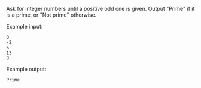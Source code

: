 Ask for integer numbers until a positive odd one is given.
Output "Prime" if it is a prime, or "Not prime" otherwise.

Example input:
```
0
-2
6
13
8
```

Example output:
```
Prime
```
